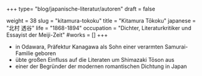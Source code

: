 +++
type= "blog/japanische-literatur/autoren"
draft = false

weight = 38
slug = "kitamura-tokoku"
title = "Kitamura Tōkoku"
japanese = "北村 透谷"
life = "1868-1894"
occupation = "Dichter, Literaturkritiker und Essayist der Meiji-Zeit"
#works = []
+++

- in Odawara, Präfektur Kanagawa als Sohn einer verarmten Samurai-Familie geboren
- übte großen Einfluss auf die Literaten um Shimazaki Tōson aus
- einer der Begründer der modernen romantischen Dichtung in Japan
